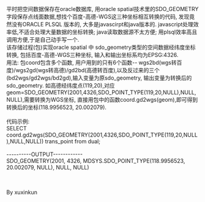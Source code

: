 平时把空间数据保存在oracle数据库, 用oracle spatial技术里的SDO_GEOMETRY字段保存点线面数据,想找个百度-高德-WGS这三种坐标相互转换的代码, 发现竟然没有ORACLE PLSQL 版本的, 大多是javascirpt和java版本的. javascript处理效率低,不适合处理大量数据的坐标转换; java读取数据源不太方便; 用plsql效率高且调用方便,于是自己动手写一个.</br>
该存储过程(包)实现oracle spatial 中 sdo_geometry类型的空间数据经纬度坐标转换, 包括百度-高德-WGS三种坐标, 输入和输出坐标系均为EPSG:4326.</br>
用法: 包coord包含多个函数, 用户用到的只有6个函数-- wgs2bd(wgs转百度)/wgs2gd(wgs转高德)/gd2bd(高德转百度),以及反过来的三个(bd2wgs/gd2wgs/bd2gd),输入变量为原sdo_geometry, 输出变量为转换后的sdo_geometry. 如高德经纬度点(119,20),对应geom=SDO_GEOMETRY(2001,4326,SDO_POINT_TYPE(119,20,NULL),NULL,NULL),需要转换为WGS坐标, 直接用包中的函数coord.gd2wgs(geom),即可得到转换后的坐标(118.9956523, 20.002079).</br>
</br>
代码示例: </br>
SELECT coord.gd2wgs(SDO_GEOMETRY(2001,4326,SDO_POINT_TYPE(119,20,NULL),NULL,NULL)) trans_point
from dual; </br>
</br>
----------OUTPUT------------  </br>
SDO_GEOMETRY(2001, 4326, MDSYS.SDO_POINT_TYPE(118.9956523, 20.002079, NULL), NULL, NULL)

</br></br>
By xuxinkun
